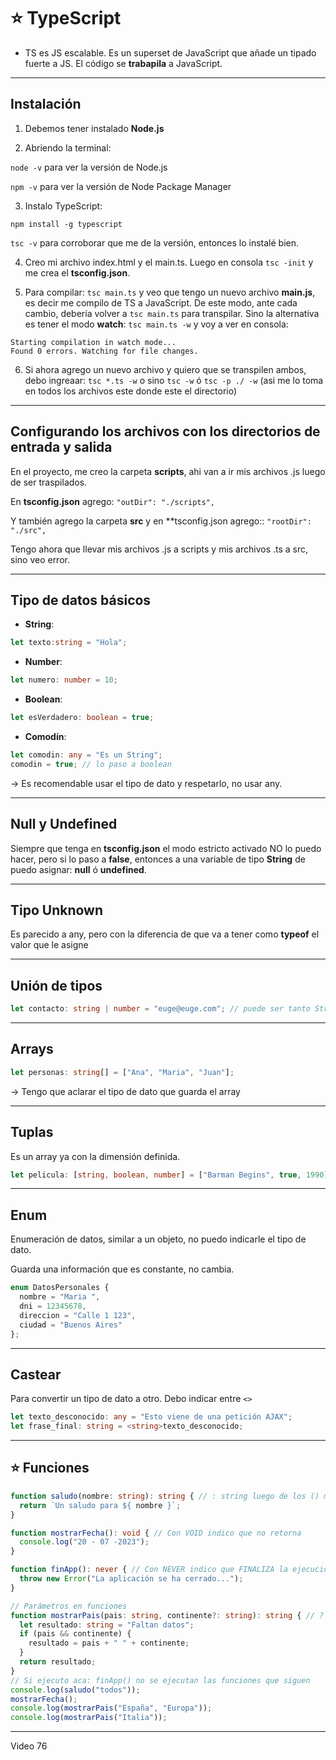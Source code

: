 # :star: TypeScript

- TS es JS escalable. Es un superset de JavaScript que añade un tipado fuerte a JS. El código se **trabapila** a JavaScript.

---

## Instalación

1. Debemos tener instalado **Node.js**

2. Abriendo la terminal:

`node -v` para ver la versión de Node.js

`npm -v` para ver la versión de Node Package Manager

3. Instalo TypeScript:

`npm install -g typescript`

`tsc -v` para corroborar que me de la versión, entonces lo instalé bien.

4. Creo mi archivo index.html y el main.ts. Luego en consola `tsc -init` y me crea el **tsconfig.json**.

5. Para compilar: `tsc main.ts` y veo que tengo un nuevo archivo **main.js**, es decir me compilo de TS a JavaScript. De este modo, ante cada cambio, debería volver a `tsc main.ts` para transpilar. Sino la alternativa es tener el modo **watch**: `tsc main.ts -w` y voy a ver en consola:

```
Starting compilation in watch mode...
Found 0 errors. Watching for file changes.
```

6. Si ahora agrego un nuevo archivo y quiero que se transpilen ambos, debo ingreaar: `tsc *.ts -w` o sino `tsc -w` ó `tsc -p ./ -w` (asi me lo toma en todos los archivos este donde este el directorio)

---

## Configurando los archivos con los directorios de entrada y salida

En el proyecto, me creo la carpeta **scripts**, ahi van a ir mis archivos .js luego de ser traspilados.

En **tsconfig.json** agrego:
`"outDir": "./scripts",`

Y también agrego la carpeta **src** y en \*\*tsconfig.json agrego::
`"rootDir": "./src",`

Tengo ahora que llevar mis archivos .js a scripts y mis archivos .ts a src, sino veo error.

---

## Tipo de datos básicos

- **String**:

```TypeScript
let texto:string = "Hola";
```

- **Number**:

```TypeScript
let numero: number = 10;
```

- **Boolean**:

```TypeScript
let esVerdadero: boolean = true;
```

- **Comodín**:

```TypeScript
let comodin: any = "Es un String";
comodin = true; // lo paso a boolean
```

-> Es recomendable usar el tipo de dato y respetarlo, no usar any.

---

## Null y Undefined

Siempre que tenga en **tsconfig.json** el modo estricto activado NO lo puedo hacer, pero si lo paso a **false**, entonces a una variable de tipo **String** de puedo asignar: **null** ó **undefined**.

---

## Tipo Unknown

Es parecido a any, pero con la diferencia de que va a tener como **typeof** el valor que le asigne

---

## Unión de tipos

```TypeScript
let contacto: string | number = "euge@euge.com"; // puede ser tanto String como Number
```

---

## Arrays

```TypeScript
let personas: string[] = ["Ana", "Maria", "Juan"];
```

-> Tengo que aclarar el tipo de dato que guarda el array

---

## Tuplas

Es un array ya con la dimensión definida.

```TypeScript
let pelicula: [string, boolean, number] = ["Barman Begins", true, 1990];
```

---

## Enum

Enumeración de datos, similar a un objeto, no puedo indicarle el tipo de dato.

Guarda una información que es constante, no cambia.

```TypeScript
enum DatosPersonales {
  nombre = "Maria ",
  dni = 12345678,
  direccion = "Calle 1 123",
  ciudad = "Buenos Aires"
};
```

---

## Castear

Para convertir un tipo de dato a otro. Debo indicar entre `<>`

```TypeScript
let texto_desconocido: any = "Esto viene de una petición AJAX";
let frase_final: string = <string>texto_desconocido;
```

---

## :star: Funciones

```TypeScript
function saludo(nombre: string): string { // : string luego de los () me indica que retorna String
  return `Un saludo para ${ nombre }`;
}

function mostrarFecha(): void { // Con VOID indico que no retorna
  console.log("20 - 07 -2023");
}

function finApp(): never { // Con NEVER indico que FINALIZA la ejecución
  throw new Error("La aplicación se ha cerrado...");
}

// Parámetros en funciones
function mostrarPais(pais: string, continente?: string): string { // ? indica que ese parametro es opcional
  let resultado: string = "Faltan datos";
  if (pais && continente) {
    resultado = pais + " " + continente;
  }
  return resultado;
}
// Si ejecuto aca: finApp() no se ejecutan las funciones que siguen
console.log(saludo("todos"));
mostrarFecha();
console.log(mostrarPais("España", "Europa"));
console.log(mostrarPais("Italia"));
```

---

Video 76
